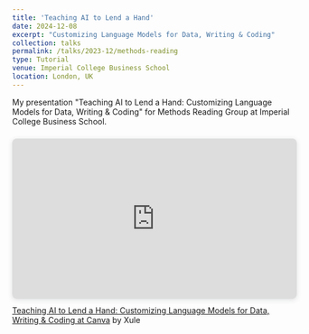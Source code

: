 ```yaml
---
title: 'Teaching AI to Lend a Hand'
date: 2024-12-08
excerpt: "Customizing Language Models for Data, Writing & Coding"
collection: talks
permalink: /talks/2023-12/methods-reading
type: Tutorial
venue: Imperial College Business School
location: London, UK
---
```


My presentation "Teaching AI to Lend a Hand: Customizing Language Models for Data, Writing & Coding" for Methods Reading Group at Imperial College Business School.

<div style="position: relative; width: 100%; height: 0; padding-top: 56.2500%;
 padding-bottom: 0; box-shadow: 0 2px 8px 0 rgba(63,69,81,0.16); margin-top: 1.6em; margin-bottom: 0.9em; overflow: hidden;
 border-radius: 8px; will-change: transform;">
  <iframe loading="lazy" style="position: absolute; width: 100%; height: 100%; top: 0; left: 0; border: none; padding: 0;margin: 0;"
    src="https:&#x2F;&#x2F;www.canva.com&#x2F;design&#x2F;DAF2Y_P0OoU&#x2F;myJ9SeJMtnyCTR7M8-K5QQ&#x2F;view?embed" allowfullscreen="allowfullscreen" allow="fullscreen">
  </iframe>
</div>
<a href="https:&#x2F;&#x2F;www.canva.com&#x2F;design&#x2F;DAF2Y_P0OoU&#x2F;myJ9SeJMtnyCTR7M8-K5QQ&#x2F;view?utm_content=DAF2Y_P0OoU&amp;utm_campaign=designshare&amp;utm_medium=embeds&amp;utm_source=link" target="_blank" rel="noopener">Teaching AI to Lend a Hand: Customizing Language Models for Data, Writing & Coding at Canva</a> by Xule